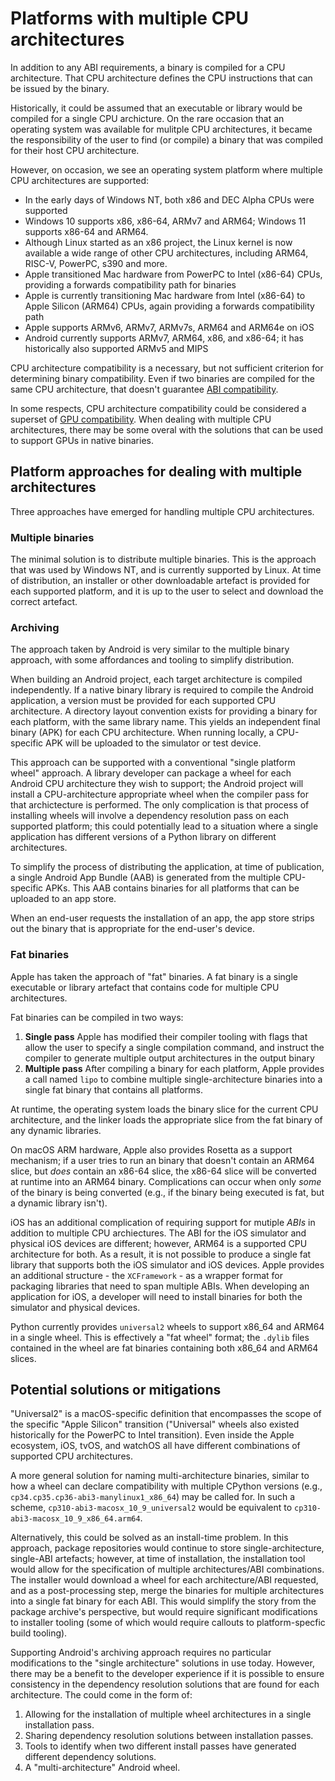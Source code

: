 # Platforms with multiple CPU architectures

In addition to any ABI requirements, a binary is compiled for a CPU
architecture. That CPU architecture defines the CPU instructions that can be
issued by the binary.

Historically, it could be assumed that an executable or library would be
compiled for a single CPU archicture. On the rare occasion that an operating
system was available for mulitple CPU architectures, it became the
responsibility of the user to find (or compile) a binary that was compiled for
their host CPU architecture.

However, on occasion, we see an operating system platform where multiple CPU
architectures are supported:

* In the early days of Windows NT, both x86 and DEC Alpha CPUs were supported
* Windows 10 supports x86, x86-64, ARMv7 and ARM64; Windows 11 supports x86-64
  and ARM64.
* Although Linux started as an x86 project, the Linux kernel is now available a
  wide range of other CPU architectures, including ARM64, RISC-V, PowerPC, s390
  and more.
* Apple transitioned Mac hardware from PowerPC to Intel (x86-64) CPUs, providing
  a forwards compatibility path for binaries
* Apple is currently transitioning Mac hardware from Intel (x86-64) to
  Apple Silicon (ARM64) CPUs, again providing a forwards compatibility
  path
* Apple supports ARMv6, ARMv7, ARMv7s, ARM64 and ARM64e on iOS
* Android currently supports ARMv7, ARM64, x86, and x86-64; it has historically
  also supported ARMv5 and MIPS

CPU architecture compatibility is a necessary, but not sufficient criterion for
determining binary compatibility. Even if two binaries are compiled for the same
CPU architecture, that doesn't guarantee [ABI compatibility](abi.md).

In some respects, CPU architecture compatibility could be considered a superset
of [GPU compatibility](gpus.md). When dealing with multiple CPU architectures,
there may be some overal with the solutions that can be used to support GPUs in
native binaries.

## Platform approaches for dealing with multiple architectures

Three approaches have emerged for handling multiple CPU architectures.

### Multiple binaries

The minimal solution is to distribute multiple binaries. This is the approach
that was used by Windows NT, and is currently supported by Linux. At time of
distribution, an installer or other downloadable artefact is provided for each
supported platform, and it is up to the user to select and download the correct
artefact.

### Archiving

The approach taken by Android is very similar to the multiple binary approach,
with some affordances and tooling to simplify distribution.

When building an Android project, each target architecture is compiled
independently. If a native binary library is required to compile the Android
application, a version must be provided for each supported CPU architecture. A
directory layout convention exists for providing a binary for each platform,
with the same library name. This yields an independent final binary (APK) for
each CPU architecture. When running locally, a CPU-specific APK will be
uploaded to the simulator or test device.

This approach can be supported with a conventional "single platform wheel"
approach. A library developer can package a wheel for each Android CPU
architecture they wish to support; the Android project will install a
CPU-architecture appropriate wheel when the compiler pass for that archictecture
is performed. The only complication is that process of installing wheels will
involve a dependency resolution pass on each supported platform; this could
potentially lead to a situation where a single application has different
versions of a Python library on different architectures.

To simplify the process of distributing the application, at time of publication,
a single Android App Bundle (AAB) is generated from the multiple CPU-specific
APKs. This AAB contains binaries for all platforms that can be uploaded to an
app store.

When an end-user requests the installation of an app, the app store strips out the
binary that is appropriate for the end-user's device.

### Fat binaries

Apple has taken the approach of "fat" binaries. A fat binary is a single
executable or library artefact that contains code for multiple CPU
architectures.

Fat binaries can be compiled in two ways:

1. **Single pass** Apple has modified their compiler tooling with flags that
   allow the user to specify a single compilation command, and instruct the
   compiler to generate multiple output architectures in the output binary
2. **Multiple pass** After compiling a binary for each platform, Apple provides
   a call named `lipo` to combine multiple single-architecture binaries into a
   single fat binary that contains all platforms.

At runtime, the operating system loads the binary slice for the current CPU
architecture, and the linker loads the appropriate slice from the fat binary of
any dynamic libraries.

On macOS ARM hardware, Apple also provides Rosetta as a support mechanism; if a
user tries to run an binary that doesn't contain an ARM64 slice, but *does*
contain an x86-64 slice, the x86-64 slice will be converted at runtime into an
ARM64 binary. Complications can occur when only *some* of the binary is being
converted (e.g., if the binary being executed is fat, but a dynamic library
isn't).

iOS has an additional complication of requiring support for mutiple *ABIs* in
addition to multiple CPU archiectures. The ABI for the iOS simulator and
physical iOS devices are different; however, ARM64 is a supported CPU
architecture for both. As a result, it is not possible to produce a single fat
library that supports both the iOS simulator and iOS devices. Apple provides an
additional structure - the `XCFramework` - as a wrapper format for packaging
libraries that need to span multiple ABIs. When developing an application for
iOS, a developer will need to install binaries for both the simulator and
physical devices.

Python currently provides `universal2` wheels to support x86_64 and ARM64 in a
single wheel. This is effectively a "fat wheel" format; the `.dylib` files
contained in the wheel are fat binaries containing both x86_64 and ARM64 slices.

## Potential solutions or mitigations

"Universal2" is a macOS-specific definition that encompasses the scope
of the specific "Apple Silicon" transition ("Universal" wheels also existed
historically for the PowerPC to Intel transition). Even inside the Apple
ecosystem, iOS, tvOS, and watchOS all have different combinations of supported
CPU architectures.

A more general solution for naming multi-architecture binaries, similar to how a
wheel can declare compatibility with multiple CPython versions (e.g.,
`cp34.cp35.cp36-abi3-manylinux1_x86_64`) may be called for. In such a scheme,
`cp310-abi3-macosx_10_9_universal2` would be equivalent to
`cp310-abi3-macosx_10_9_x86_64.arm64`.

Alternatively, this could be solved as an install-time problem. In this
approach, package repositories would continue to store single-architecture,
single-ABI artefacts; however, at time of installation, the installation tool
would allow for the specification of multiple architectures/ABI combinations.
The installer would download a wheel for each architecture/ABI requested, and as
a post-processing step, merge the binaries for multiple architectures into a
single fat binary for each ABI. This would simplify the story from the package
archive's perspective, but would require significant modifications to installer
tooling (some of which would require callouts to platform-specfic build
tooling).

Supporting Android's archiving approach requires no particular modifications to
the "single architecture" solutions in use today. However, there may be a
benefit to the developer experience if it is possible to ensure consistency
in the dependency resolution solutions that are found for each architecture.
The could come in the form of:
1. Allowing for the installation of multiple wheel architectures in a single
   installation pass.
2. Sharing dependency resolution solutions between installation passes.
3. Tools to identify when two different install passes have generated different
   dependency solutions.
4. A "multi-architecture" Android wheel.
